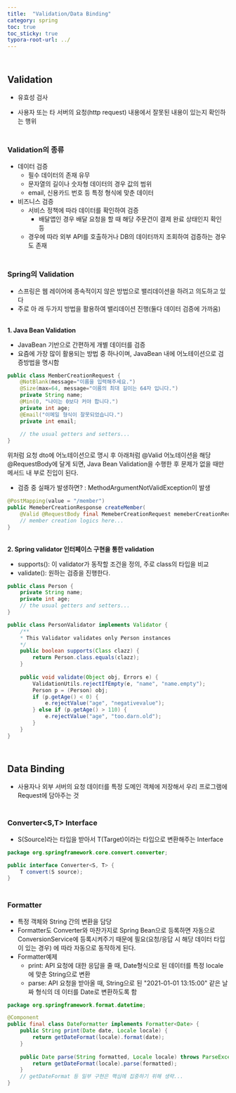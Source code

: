 ```yaml
---
title:  "Validation/Data Binding"
category: spring
toc: true
toc_sticky: true
typora-root-url: ../
---
```




## <br>Validation

- 유효성 검사

- 사용자 또는 타 서버의 요청(http request) 내용에서 잘못된 내용이 있는지 확인하는 행위



### <br>Validation의 종류

- 데이터 검증
  - 필수 데이터의 존재 유무
  - 문자열의 길이나 숫자형 데이터의 경우 값의 범위
  - email, 신용카드 번호 등 특정 형식에 맞춘 데이터
- 비즈니스 검증
  - 서비스 정책에 따라 데이터를 확인하여 검증
    - 배달앱인 경우 배달 요청을 할 때 해당 주문건이 결제 완료 상태인지 확인 등
  - 경우에 따라 외부 API를 호출하거나 DB의 데이터까지 조회하여 검증하는 경우도 존재



### <br>Spring의 Validation

- 스프링은 웹 레이어에 종속적이지 않은 방법으로 밸리데이션을 하려고 의도하고 있다
- 주로 아 래 두가지 방법을 활용하여 밸리데이션 진행(둘다 데이터 검증에 가까움)

<br>**1. Java Bean Validation**

- JavaBean 기반으로 간편하게 개별 데이터를 검증
- 요즘에 가장 많이 활용되는 방법 중 하나이며, JavaBean 내에 어노테이션으로 검증방법을 명시함

```java
public class MemberCreationRequest {
    @NotBlank(message="이름을 입력해주세요.")
    @Size(max=64, message="이름의 최대 길이는 64자 입니다.")
    private String name;
    @Min(0, "나이는 0보다 커야 합니다.")
    private int age;
    @Email("이메일 형식이 잘못되었습니다.")
    private int email;
    
    // the usual getters and setters...
}
```

위처럼 요청 dto에 어노테이션으로 명시 후 아래처럼 @Valid 어노테이션을 해당 @RequestBody에 달게 되면, Java Bean Validation을 수행한 후 문제가 없을 때만 메서드 내 부로 진입이 된다.

- 검증 중 실패가 발생하면? : MethodArgumentNotValidException이 발생

```java
@PostMapping(value = "/member")
public MemeberCreationResponse createMember(
    @Valid @RequestBody final MemeberCreationRequest memeberCreationRequest) {
    // member creation logics here...
}
```



<br>**2. Spring validator 인터페이스 구현을 통한 validation**

- supports(): 이 validator가 동작할 조건을 정의, 주로 class의 타입을 비교
- validate(): 원하는 검증을 진행한다.

```java
public class Person {
    private String name;
    private int age;
    // the usual getters and setters...
}

public class PersonValidator implements Validator {
    /**
    * This Validator validates only Person instances
    */
    public boolean supports(Class clazz) {
        return Person.class.equals(clazz);
    }
    
    public void validate(Object obj, Errors e) {
        ValidationUtils.rejectIfEmpty(e, "name", "name.empty");
        Person p = (Person) obj;
        if (p.getAge() < 0) {
            e.rejectValue("age", "negativevalue");
        } else if (p.getAge() > 110) {
            e.rejectValue("age", "too.darn.old");
        }
    }
}
```





## <br>Data Binding

- 사용자나 외부 서버의 요청 데이터를 특정 도메인 객체에 저장해서 우리 프로그램에 Request에 담아주는 것

### <br>Converter<S,T> Interface

- S(Source)라는 타입을 받아서 T(Target)이라는 타입으로 변환해주는 Interface

```java
package org.springframework.core.convert.converter;

public interface Converter<S, T> {
    T convert(S source);
}
```

### <br>Formatter

- 특정 객체와 String 간의 변환을 담당
- Formatter도 Converter와 마찬가지로 Spring Bean으로 등록하면 자동으로 ConversionService에 등록시켜주기 때문에 필요(요청/응답 시 해당 데이터 타입이 있는 경우) 에 따라 자동으로 동작하게 된다.
- Formatter예제
  - print: API 요청에 대한 응답을 줄 때, Date형식으로 된 데이터를 특정 locale에 맞춘 String으로 변환
  - parse: API 요청을 받아올 때, String으로 된 "2021-01-01 13:15:00" 같은 날짜 형식의 데 이터를 Date로 변환하도록 함

```java
package org.springframework.format.datetime;

@Component
public final class DateFormatter implements Formatter<Date> {
    public String print(Date date, Locale locale) {
        return getDateFormat(locale).format(date);
	}
    
    public Date parse(String formatted, Locale locale) throws ParseException {
        return getDateFormat(locale).parse(formatted);
    }
    // getDateFormat 등 일부 구현은 핵심에 집중하기 위해 생략...
}
```



